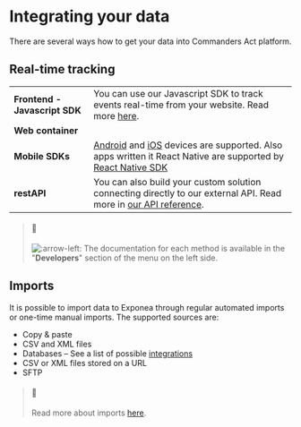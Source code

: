 # Integrating your data

There are several ways how to get your data into Commanders Act platform.

## Real-time tracking

|  |  |
| :--- | :--- |
| **Frontend - Javascript SDK** | You can use our Javascript SDK to track events real-time from your website. Read more [here](https://docs.exponea.com/docs/js-sdk). |
| **Web container** |  |
| **Mobile SDKs** | [Android](https://github.com/TagCommander/Android) and [iOS](https://github.com/TagCommander/pods) devices are supported. Also apps written it React Native are supported by [React Native SDK](https://github.com/TagCommander/react-tag-commander) |
| **restAPI** | You can also build your custom solution connecting directly to our external API. Read more in [our API reference](../todo.md). |

> #### 📘
>
> ![:arrow-left:](https://docs.exponea.com/img/emojis/arrow-left.png) The documentation for each method is available in the "**Developers**" section of the menu on the left side.

## Imports

It is possible to import data to Exponea through regular automated imports or one-time manual imports. The supported sources are:

* Copy & paste
* CSV and XML files
* Databases – See a list of possible [integrations](https://docs.exponea.com/docs/integrations#file-storages-and-databases)
* CSV or XML files stored on a URL
* SFTP

> #### 📘
>
> Read more about imports [here](https://docs.exponea.com/docs/data-import).

